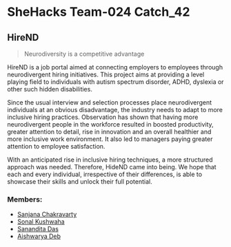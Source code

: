 # SheHacks Team-024 Catch_42

## HireND

> Neurodiversity is a competitive advantage

HireND is a job portal aimed at connecting employers to employees through neurodivergent hiring initiatives. This project aims at providing a level playing field to individuals with autism spectrum disorder, ADHD, dyslexia or other such hidden disabilities.

Since the usual interview and selection processes place neurodivergent individuals at an obvious disadvantage, the industry needs to adapt to more inclusive hiring practices. Observation has shown that having more neurodivergent people in the workforce resulted in boosted productivity, greater attention to detail, rise in innovation and an overall healthier and more inclusive work environment. It also led to managers paying greater attention to employee satisfaction.

With an anticipated rise in inclusive hiring techniques, a more structured approach was needed. Therefore, HideND came into being. We hope that each and every individual, irrespective of their differences, is able to showcase their skills and unlock their full potential.

### Members:

- [Sanjana Chakravarty](https://github.com/Sanjana00)
- [Sonal Kushwaha](https://github.com/sonalsk)
- [Sanandita Das](https://github.com/sanandita001)
- [Aishwarya Deb](https://github.com/Chibi-girl)
